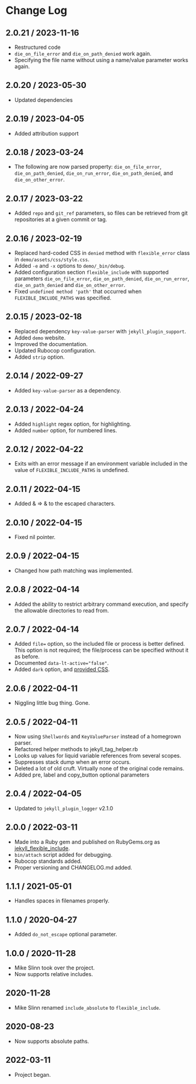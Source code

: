 # Change Log

## 2.0.21 / 2023-11-16

* Restructured code
* `die_on_file_error` and `die_on_path_denied` work again.
* Specifying the file name without using a name/value parameter works again.


## 2.0.20 / 2023-05-30

* Updated dependencies


## 2.0.19 / 2023-04-05

* Added attribution support


## 2.0.18 / 2023-03-24

* The following are now parsed property:
  `die_on_file_error`, `die_on_path_denied`, `die_on_run_error`, `die_on_path_denied`, and `die_on_other_error`.


## 2.0.17 / 2023-03-22

* Added `repo` and `git_ref` parameters, so files can be retrieved from git repositories at a given commit or tag.


## 2.0.16 / 2023-02-19

* Replaced hard-coded CSS in `denied` method with `flexible_error` class in
  `demo/assets/css/style.css`.
* Added `-e` and `-x` options to `demo/_bin/debug`.
* Added configuration section `flexible_include` with supported parameters
  `die_on_file_error`, `die_on_path_denied`, `die_on_run_error`,
  `die_on_path_denied` and `die_on_other_error`.
* Fixed `undefined method 'path'` that occurred when `FLEXIBLE_INCLUDE_PATHS` was specified.


## 2.0.15 / 2023-02-18

* Replaced dependency `key-value-parser` with `jekyll_plugin_support`.
* Added `demo` website.
* Improved the documentation.
* Updated Rubocop configuration.
* Added `strip` option.


## 2.0.14 / 2022-09-27

* Added `key-value-parser` as a dependency.


## 2.0.13 / 2022-04-24

* Added `highlight` regex option, for highlighting.
* Added `number` option, for numbered lines.

## 2.0.12 / 2022-04-22
  * Exits with an error message if an environment variable included in the value
    of `FLEXIBLE_INCLUDE_PATHS` is undefined.

## 2.0.11 / 2022-04-15
  * Added & => &amp; to the escaped characters.

## 2.0.10 / 2022-04-15
  * Fixed nil pointer.

## 2.0.9 / 2022-04-15
  * Changed how path matching was implemented.

## 2.0.8 / 2022-04-14
  * Added the ability to restrict arbitrary command execution, and specify the allowable directories to read from.

## 2.0.7 / 2022-04-14
  * Added `file=` option, so the included file or process is better defined. This option is not required; the file/process can be specified without it as before.
  * Documented `data-lt-active="false"`.
  * Added `dark` option, and [provided CSS](https://www.mslinn.com/blog/2020/10/03/jekyll-plugins.html#pre_css).

## 2.0.6 / 2022-04-11
  * Niggling little bug thing. Gone.

## 2.0.5 / 2022-04-11
  * Now using `Shellwords` and `KeyValueParser` instead of a homegrown parser.
  * Refactored helper methods to jekyll_tag_helper.rb
  * Looks up values for liquid variable references from several scopes.
  * Suppresses stack dump when an error occurs.
  * Deleted a lot of old cruft. Virtually none of the original code remains.
  * Added pre, label and copy_button optional parameters

## 2.0.4 / 2022-04-05
  * Updated to `jekyll_plugin_logger` v2.1.0

## 2.0.0 / 2022-03-11
  * Made into a Ruby gem and published on RubyGems.org as
    [jekyll_flexible_include](https://rubygems.org/gems/jekyll_flexible_include).
  * `bin/attach` script added for debugging.
  * Rubocop standards added.
  * Proper versioning and CHANGELOG.md added.

## 1.1.1 / 2021-05-01
  * Handles spaces in filenames properly.

## 1.1.0 / 2020-04-27
  * Added `do_not_escape` optional parameter.

## 1.0.0 / 2020-11-28
  * Mike Slinn took over the project.
  * Now supports relative includes.

## 2020-11-28
  * Mike Slinn renamed `include_absolute` to `flexible_include`.

## 2020-08-23
  * Now supports absolute paths.

## 2022-03-11
  * Project began.
